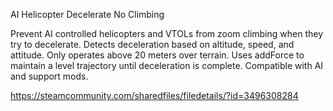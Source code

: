 AI Helicopter Decelerate No Climbing

Prevent AI controlled helicopters and VTOLs from zoom climbing when they try to decelerate.
Detects deceleration based on altitude, speed, and attitude. Only operates above 20 meters over terrain. Uses addForce to maintain a level trajectory until deceleration is complete.
Compatible with AI and support mods.

https://steamcommunity.com/sharedfiles/filedetails/?id=3496308284
